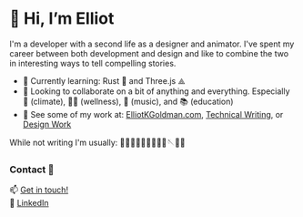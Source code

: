 # 👋 Hi, I’m Elliot

I'm a developer with a second life as a designer and animator. I've spent my career between both development and design and like to combine the two in interesting ways to tell compelling stories. 

- 🌱 Currently learning: Rust 🦀 and Three.js ⟁
- 💞️ Looking to collaborate on a bit of anything and everything. Especially 🌱 (climate), 🏃‍♂️ (wellness), 🎼 (music), and 📚 (education)
- 👀 See some of my work at: [ElliotKGoldman.com](ElliotKGoldman.com), [Technical Writing](https://github.com/Elliot-KG/Technical_and_UX_Writing/blob/main/README.md), or [Design Work](ElliotKG.com)

While not writing I'm usually: 🌲🏃🧗🍵🧋🎨🥁🎹🎵🪡🧶🌲

### Contact 📧

📫 [Get in touch!](mailto:ElliotKGoldman@gmail.com)<br>
💼 [LinkedIn](https://www.linkedin.com/in/elliot-k-goldman/)<br>



<!---
Elliot-KG/Elliot-KG is a ✨ special ✨ repository because its `README.md` (this file) appears on your GitHub profile.
You can click the Preview link to take a look at your changes.
--->
